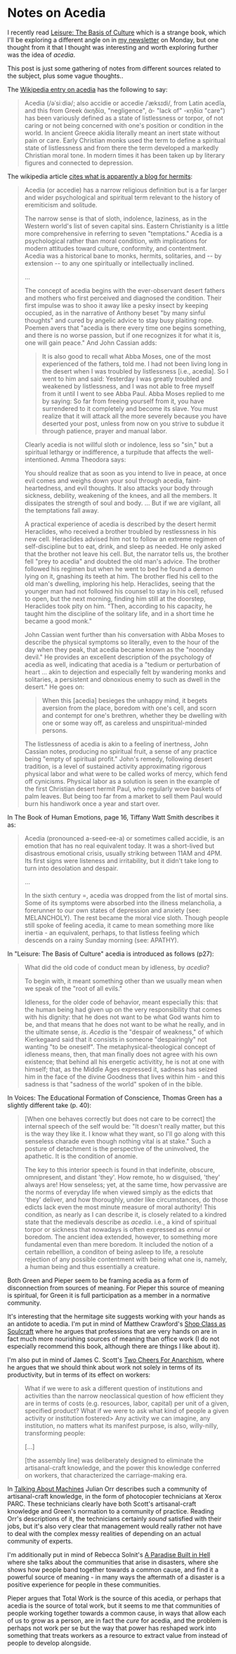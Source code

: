 # Notes on Acedia

I recently read [Leisure: The Basis of Culture](https://amzn.to/2X2QOP2) which is a strange book, which I'll be exploring a different angle on in [my newsletter](https://drmaciver.substack.com/) on Monday, but one thought from it that I thought was interesting and worth exploring further was the idea of *acedia*.

This post is just some gathering of notes from different sources related to the subject, plus some vague thoughts..

The [Wikipedia entry on acedia](https://en.wikipedia.org/wiki/Acedia) has the following to say:

> Acedia (/əˈsiːdiə/; also accidie or accedie /ˈæksɪdi/, from Latin acedĭa, and this from Greek ἀκηδία, "negligence", ἀ- "lack of" -κηδία "care") has been variously defined as a state of listlessness or torpor, of not caring or not being concerned with one's position or condition in the world. In ancient Greece akidía literally meant an inert state without pain or care. Early Christian monks used the term to define a spiritual state of listlessness and from there the term developed a markedly Christian moral tone. In modern times it has been taken up by literary figures and connected to depression.

The wikipedia article [cites what is apparently a blog for hermits](http://www.hermitary.com/solitude/acedia.html):

> Acedia (or accedie) has a narrow religious definition but is a far larger and wider psychological and spiritual term relevant to the history of eremiticism and solitude.
>
> The narrow sense is that of sloth, indolence, laziness, as in the Western world's list of seven capital sins. Eastern Christianity is a little more comprehensive in referring to seven "temptations." Acedia is a psychological rather than moral condition, with implications for modern attitudes toward culture, conformity, and contentment. Acedia was a historical bane to monks, hermits, solitaries, and -- by extension -- to any one spiritually or intellectually inclined.
>
> ...
> 
> The concept of acedia begins with the ever-observant desert fathers and mothers who first perceived and diagnosed the condition. Their first impulse was to shoo it away like a pesky insect by keeping occupied, as in the narrative of Anthony beset "by many sinful thoughts" and cured by angelic advice to stay busy  plaiting rope. Poemen avers that "acedia is there every time one begins something, and there is no worse passion, but if one recognizes it for what it is, one will gain peace." And John Cassian adds:
>
> > It is also good to recall what Abba Moses, one of the most experienced of the fathers, told me. I had not been living long in the desert when I was troubled by listlessness [i.e., acedia]. So I went to him and said: Yesterday I was greatly troubled and weakened by listlessness, and I was not able to free myself from it until I went to see Abba Paul. Abba Moses replied to me by saying: So far from freeing yourself from it, you have surrendered to it completely and become its slave. You must realize that it will attack all the more severely because you have deserted your post, unless from now on you strive to subdue it through patience, prayer and manual labor.
>
> Clearly acedia is not willful sloth or indolence, less so "sin," but a spiritual lethargy or indifference, a turpitude that affects the well-intentioned. Amma Theodora says:
>
> You should realize that as soon as you intend to live in peace, at once evil comes and weighs down your soul through acedia, faint-heartedness, and evil thoughts. It also attacks your body through sickness, debility, weakening of the knees, and all the members. It dissipates the strength of soul and body. ... But if we are vigilant, all the temptations fall away.
>
> A practical experience of acedia is described by the desert hermit Heraclides, who received a brother troubled by restlessness in his new cell. Heraclides advised him not to follow an extreme regimen of self-discipline but to eat, drink, and sleep as needed. He only asked that the brother not leave his cell. But, the narrator tells us, the brother fell "prey to acedia" and doubted the old man's advice. The brother followed his regimen but when he went to bed he found a demon lying on it, gnashing its teeth at him. The brother fled his cell to the old man's dwelling, imploring his help. Heraclides, seeing that the younger man had not followed his counsel to stay in his cell, refused to open, but the next morning, finding him still at the doorstep, Heraclides took pity on him. "Then, according to his capacity, he taught him the discipline of the solitary life, and in a short time he became a good monk."
>
> John Cassian went further than his conversation with Abba Moses to describe the physical symptoms so literally, even to the hour of the day when they peak, that acedia became known as the "noonday devil." He provides an excellent description of the psychology of acedia as well, indicating that acedia is a "tedium or perturbation of heart ... akin to dejection and especially felt by wandering monks and solitaries, a persistent and obnoxious enemy to such as dwell in the desert." He goes on:
>
> > When this [acedia] besieges the unhappy mind, it begets aversion from the place, boredom with one's cell, and scorn and contempt for one's brethren, whether they be dwelling with one or some way off, as careless and unspiritual-minded persons.
>
> The listlessness of acedia is akin to a feeling of inertness, John Cassian notes, producing no spiritual fruit, a sense of any practice being "empty of spiritual profit." John's remedy, following desert tradition, is a level of sustained activity approximating rigorous physical labor and what were to be called works of mercy, which fend off cynicisms. Physical labor as a solution is seen in the example of the first Christian desert hermit Paul, who regularly wove baskets of palm leaves. But being too far from a market to sell them Paul would burn his handiwork once a year and start over.

In The Book of Human Emotions, page 16, Tiffany Watt Smith describes it as:

> Acedia (pronounced a-seed-ee-a) or sometimes called accidie, is an emotion that has no real equivalent today. It was a short-lived but disastrous emotional crisis, usually striking between 11AM and 4PM. Its first signs were listeness and irritability, but it didn't take long to turn into desolation and despair.
>
> ...
>
> In the sixth century =, acedia was dropped from the list of mortal sins. Some of its symptoms were absorbed into the illness melancholia, a forerunner to our own states of depression and anxiety (see: MELANCHOLY). The rest became the moral vice sloth. Though people still spoke of feeling acedia, it came to mean something more like inertia - an equivalent, perhaps, to that listless feeling which descends on a rainy Sunday morning (see: APATHY).

In "Leisure: The Basis of Culture" acedia is introduced as follows (p27):

> What did the old code of conduct mean by idleness, by *acedia*?
> 
> To begin with, it meant something other than we usually mean when we speak of the "root of all evils."
>
> Idleness, for the older code of behavior, meant especially this: that the human being had given up on the very responsibility that comes with his dignity: that he does not want to be what God wants him to be, and that means that he does not want to be what he really, and in the ultimate sense, *is*. *Acedia* is the "despair of weakness," of which Kierkegaard said that it consists in someone "despairingly" not wanting "to be oneself". The metaphysical-theological concept of idleness means, then, that man finally does not agree with his own existence; that behind all his energetic activitity, he is not at one with himself; that, as the Middle Ages expressed it, sadness has seized him in the face of the divine Goodness that lives within him - and this sadness is that "sadness of the world" spoken of in the bible.

In Voices: The Educational Formation of Conscience, Thomas Green has a slightly different take (p. 40):

> [When one behaves correctly but does not care to be correct] the internal speech of the self would be: "It doesn't really matter, but this is the way they like it. I know what they want, so I'll go along with this senseless charade even though nothing vital is at stake." Such a posture of detachment is the perspective of the uninvolved, the apathetic. It is the condition of anomie.
>
> The key to this interior speech is found in that indefinite, obscure, omnipresent, and distant 'they'. How remote, ho w disguised, 'they' always are! How senseless; yet, at the same time, how pervassive are the norms of everyday life when viewed simply as the edicts that 'they' deliver, and how thoroughly, under like circumstances, do those edicts lack even the most minute measure of moral authority! This condition, as nearly as I can describe it, is closely related to a kindred state that the medievals describe as *acedia*. i.e., a kind of spiritual torpor or sickness that nowadays is often expressed as *ennui* or boredom. The ancient idea extended, however, to something more fundamental even than mere boredom. It included the notion of a certain rebelllion, a conditon of being asleep to life, a resolute rejection of any possible contentment with being what one is, namely, a human being and thus essentially a creature.

Both Green and Pieper seem to be framing acedia as a form of disconnection from sources of meaning. For Pieper this source of meaning is spiritual, for Green it is full participation as a member in a normative community.

It's interesting that the hermitage site suggests working with your hands as an antidote to acedia.
I'm put in mind of Matthew Crawford's [Shop Class as Soulcraft](https://amzn.to/3bzPSqt) where he argues that professions that are very hands on are in fact much more nourishing sources of meaning than office work (I do not especially recommend this book, although there are things I like about it).

I'm also put in mind of James C. Scott's [Two Cheers For Anarchism](https://amzn.to/2X0qAN3), where he argues that we should think about work not solely in terms of its productivity, but in terms of its effect on workers:

> What if we were to ask a different question of institutions and activities than the narrow neoclassical question of how efficient they are in terms of costs (e.g. resources, labor, capital) per unit of a given, specified product? What if we were to ask what kind of people a given activity or institution fostered> Any activity we can imagine, any institution, no matters what its manifest purpose, is also, willy-nilly, transforming people:
>
> [...]
> 
> [the assembly line] was deliberately designed to eliminate the artisanal-craft knowledge, and the power this knowledge conferred on workers, that characterized the carriage-making era.

In [Talking About Machines](https://amzn.to/2Lx4yMm) Julian Orr describes such a community of artisanal-craft knowledge, in the form of photocopier technicians at Xerox PARC. These technicians clearly have both Scott's artisanal-craft knowledge and Green's normation to a community of practice. Reading Orr's descriptions of it, the technicians certainly *sound* satisfied with their jobs, but it's also very clear that management would really rather not have to deal with the complex messy realities of depending on an actual community of experts.

I'm additionally put in mind of Rebecca Solnit's [A Paradise Built in Hell](https://amzn.to/2Ar3MOL) where she talks about the communities that arise in disasters, where she shows how people band together towards a common cause, and find it a powerful source of meaning - in many ways the aftermath of a disaster is a positive experience for people in these communities.

Pieper argues that Total Work is the source of this acedia, or perhaps that acedia is the source of total work, but it seems to me that communities of people working together towards a common cause, in ways that allow each of us to grow as a person, are in fact the *cure* for acedia, and the problem is perhaps not work per se but the way that power has reshaped work into something that treats workers as a resource to extract value from instead of people to develop alongside.
